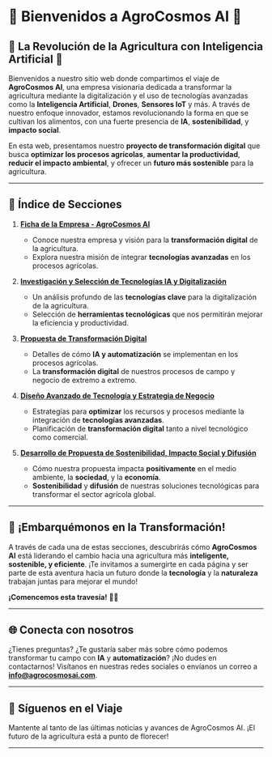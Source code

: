 # 🌿 **Bienvenidos a AgroCosmos AI** 🌿

## 🌟 La Revolución de la Agricultura con Inteligencia Artificial 🌟

Bienvenidos a nuestro sitio web donde compartimos el viaje de **AgroCosmos AI**, una empresa visionaria dedicada a transformar la agricultura mediante la digitalización y el uso de tecnologías avanzadas como la **Inteligencia Artificial**, **Drones**, **Sensores IoT** y más. A través de nuestro enfoque innovador, estamos revolucionando la forma en que se cultivan los alimentos, con una fuerte presencia de **IA**, **sostenibilidad**, y **impacto social**.

En esta web, presentamos nuestro **proyecto de transformación digital** que busca **optimizar los procesos agrícolas**, **aumentar la productividad**, **reducir el impacto ambiental**, y ofrecer un **futuro más sostenible** para la agricultura.

---

## 📑 **Índice de Secciones**

1. [**Ficha de la Empresa - AgroCosmos AI**](Ficha-de-empresa)
   - Conoce nuestra empresa y visión para la **transformación digital** de la agricultura.
   - Explora nuestra misión de integrar **tecnologías avanzadas** en los procesos agrícolas.

2. [**Investigación y Selección de Tecnologías IA y Digitalización**](Investigación-y-Seleccion-de-Tecnologias-IA-y-Digitalizacion)
   - Un análisis profundo de las **tecnologías clave** para la digitalización de la agricultura.
   - Selección de **herramientas tecnológicas** que nos permitirán mejorar la eficiencia y productividad.

3. [**Propuesta de Transformación Digital**](Propuesta-de-Transformacion-Digital)
   - Detalles de cómo **IA y automatización** se implementan en los procesos agrícolas.
   - La **transformación digital** de nuestros procesos de campo y negocio de extremo a extremo.

4. [**Diseño Avanzado de Tecnología y Estrategia de Negocio**](Diseno-Avanzado-de-Tecnologia-y-Estrategia-de-Negocio)
   - Estrategias para **optimizar** los recursos y procesos mediante la integración de **tecnologías avanzadas**.
   - Planificación de **transformación digital** tanto a nivel tecnológico como comercial.

5. [**Desarrollo de Propuesta de Sostenibilidad, Impacto Social y Difusión**](Desarrollo-de-Propuesta-de-Sostenibilidad-Impacto-Social-y-Difusion)
   - Cómo nuestra propuesta impacta **positivamente** en el medio ambiente, la **sociedad**, y la **economía**.
   - **Sostenibilidad** y **difusión** de nuestras soluciones tecnológicas para transformar el sector agrícola global.

---

## 🚀 **¡Embarquémonos en la Transformación!**

A través de cada una de estas secciones, descubrirás cómo **AgroCosmos AI** está liderando el cambio hacia una agricultura más **inteligente, sostenible, y eficiente**. ¡Te invitamos a sumergirte en cada página y ser parte de esta aventura hacia un futuro donde la **tecnología** y la **naturaleza** trabajan juntas para mejorar el mundo!

**¡Comencemos esta travesía!** 🌱💡

---

## 🌐 **Conecta con nosotros**

¿Tienes preguntas? ¿Te gustaría saber más sobre cómo podemos transformar tu campo con **IA** y **automatización**? ¡No dudes en contactarnos! Visítanos en nuestras redes sociales o envíanos un correo a **info@agrocosmosai.com**.

---

## 📅 **Síguenos en el Viaje**

Mantente al tanto de las últimas noticias y avances de AgroCosmos AI. ¡El futuro de la agricultura está a punto de florecer!

---

